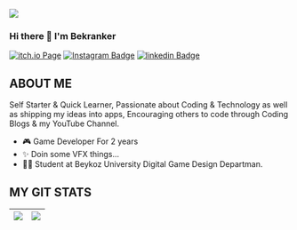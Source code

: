 <a href="https://www.youtube.com/codingpotter"><img align="center" src="https://raw.githubusercontent.com/dhanrajdc7/dhanrajdc7/main/back.png"/></a>

### Hi there 👋 I'm Bekranker

[![itch.io Page](https://img.shields.io/badge/litch.io-bekranker-red)](https://bekranker.itch.io/)
[![Instagram Badge](https://img.shields.io/badge/-codingpotter-orange?style=plastic-square&logo=instagram&logoColor=white&link=https://instagram.com/codingpotter/)](https://www.instagram.com/bekirrekiz/?hl=en)
[![linkedin Badge](https://img.shields.io/badge/-dhanrajdc7-blue?style=plastic-square&logo=Linkedin&logoColor=white&link=https://www.linkedin.com/in/bekir-ekiz-03118b229/)](https://www.linkedin.com/in/bekir-ekiz-03118b229/)


## ABOUT ME
Self Starter & Quick Learner, Passionate about Coding & Technology as well as shipping my ideas into apps, Encouraging others to code through Coding Blogs & my YouTube Channel.

- 🎮 Game Developer For 2 years
- ✨ Doin some VFX things...  
- 🧑‍🎓 Student at Beykoz University Digital Game Design Departman.


## MY GIT STATS
<img src="https://github-readme-stats.vercel.app/api?username=bekranker&&show_icons=true&count_private=true&theme=radical"/>|<img src="https://github-readme-streak-stats.herokuapp.com/?user=dhanrajdc7&theme=radical"/>|
|---|---|

